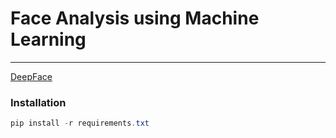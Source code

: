 # Face Analysis using Machine Learning
_____
[DeepFace](https://github.com/serengil/deepface)

### Installation
```powershell
pip install -r requirements.txt
```

